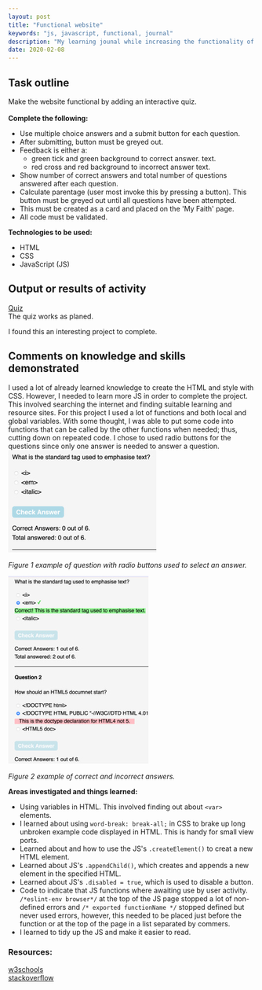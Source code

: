 ```yaml
---
layout: post
title: "Functional website"
keywords: "js, javascript, functional, journal"
description: "My learning jounal while increasing the functionality of a website"
date: 2020-02-08
---
```


## Task outline
Make the website functional by adding an interactive quiz. <br>  
__Complete the following:__
* Use multiple choice answers and a submit button for each question.
* After submitting, button must be greyed out.
* Feedback is either a:
    * green tick and green background to correct answer. text.
    * red cross and red background to incorrect answer text.
* Show number of correct answers and total number of questions answered after each question. 
* Calculate parentage (user most invoke this by pressing a button).  This button must be greyed out until all questions have been attempted.
* This must be created as a card and placed on the 'My Faith' page. 
* All code must be validated. <br> 

__Technologies to be used:__
* HTML
* CSS
* JavaScript (JS)

## Output or results of activity
[Quiz](https://sciencetony.github.io/my_faith.html) <br> 
The quiz works as planed. 

I found this an interesting project to complete. 

## Comments on knowledge and skills demonstrated 
I used a lot of already learned knowledge to create the HTML and style with CSS. However, I needed to learn more JS in order to complete the project. This involved searching the internet and finding suitable learning and resource sites. For this project I used a lot of functions and both local and global variables. With some thought, I was able to put some code into functions that can be called by the other functions when needed; thus, cutting down on repeated code. I chose to used radio buttons for the questions since only one answer is needed to answer a question. <br>
<picture>
<source media="(min-width: 859px)" srcset="/images/forBlog/functionalWebsite/radio60.jpg">
<source media="(min-width: 573px)" srcset="/images/forBlog/functionalWebsite/radio40.jpg">
<img src="/images/forBlog/functionalWebsite/radio20.jpg" alt="Radio Buttons" style="width:auto;" >  
</picture>

_Figure 1 example of question with radio buttons used to select an answer._ <br>



<picture>
<source media="(min-width: 905px)" srcset="/images/forBlog/functionalWebsite/CorIncor60.jpg">
<source media="(min-width: 603px)" srcset="/images/forBlog/functionalWebsite/CorIncor40.jpg">
<img src="/images/forBlog/functionalWebsite/CorIncor20.jpg" alt="Correct and incorrect answers" style="width:auto;" title="Correct and incorrect answers">
</picture>

_Figure 2 example of correct and incorrect answers._

__Areas investigated and things learned:__
* Using variables in HTML. This involved finding out about `<var>` elements. 
* I learned about using `word-break: break-all;` in CSS to brake up long unbroken example code displayed in HTML. This is handy for small view ports.
* Learned about and how to use the JS's `.createElement()` to creat a new HTML element. 
* Learned about JS's `.appendChild()`, which creates and appends a new element in the specified HTML.
* Learned about JS's `.disabled = true`, which is used to disable a button. 
* Code to indicate that JS functions where awaiting use by user activity. `/*eslint-env browser*/` at the top of the JS page stopped a lot of non-defined errors and `/* exported functionName */` stopped defined but never used errors, however, this needed to be placed just before the function or at the top of the page in a list separated by commers.
* I learned to tidy up the JS and make it easier to read. 

### Resources:
[w3schools](https://www.w3schools.com/) <br> 
[stackoverflow](https://stackoverflow.com/)

